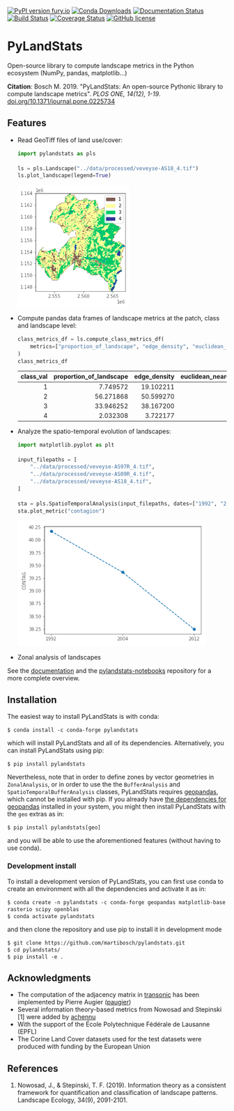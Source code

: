 [![PyPI version fury.io](https://badge.fury.io/py/pylandstats.svg)](https://pypi.python.org/pypi/pylandstats/)
[![Conda Downloads](https://img.shields.io/conda/dn/conda-forge/pylandstats.svg)](https://anaconda.org/conda-forge/pylandstats)
[![Documentation Status](https://readthedocs.org/projects/pylandstats/badge/?version=latest)](https://pylandstats.readthedocs.io/en/latest/?badge=latest)
[![Build Status](https://github.com/martibosch/pylandstats/workflows/tests/badge.svg?branch=main)](https://github.com/martibosch/pylandstats/actions?query=workflow%3Atests)
[![Coverage Status](https://coveralls.io/repos/github/martibosch/pylandstats/badge.svg?branch=master)](https://coveralls.io/github/martibosch/pylandstats?branch=master)
[![GitHub license](https://img.shields.io/github/license/martibosch/pylandstats.svg)](https://github.com/martibosch/pylandstats/blob/master/LICENSE)

# PyLandStats

Open-source library to compute landscape metrics in the Python ecosystem (NumPy, pandas, matplotlib...)

**Citation**: Bosch M. 2019. "PyLandStats: An open-source Pythonic library to compute landscape metrics". *PLOS ONE, 14(12), 1-19*. [doi.org/10.1371/journal.pone.0225734](https://doi.org/10.1371/journal.pone.0225734)

## Features

* Read GeoTiff files of land use/cover:

    ```python
    import pylandstats as pls

    ls = pls.Landscape("../data/processed/veveyse-AS18_4.tif")
    ls.plot_landscape(legend=True)
    ```

    ![landscape-veveyse](figures/landscape.png)

* Compute pandas data frames of landscape metrics at the patch, class and landscape level:

    ```python
    class_metrics_df = ls.compute_class_metrics_df(
        metrics=["proportion_of_landscape", "edge_density", "euclidean_nearest_neighbor_mn"]
    )
    class_metrics_df
    ```

    | class_val | proportion_of_landscape | edge_density | euclidean_nearest_neighbor_mn |
    | --------: | ----------------------: | -----------: | ----------------------------: |
    |         1 |                7.749572 |    19.102211 |                    309.244705 |
    |         2 |               56.271868 |    50.599270 |                    229.079970 |
    |         3 |               33.946252 |    38.167200 |                    253.299859 |
    |         4 |                2.032308 |     3.722177 |                    552.835154 |

* Analyze the spatio-temporal evolution of landscapes:

    ```python
    import matplotlib.pyplot as plt

    input_filepaths = [
        "../data/processed/veveyse-AS97R_4.tif",
        "../data/processed/veveyse-AS09R_4.tif",
        "../data/processed/veveyse-AS18_4.tif",
    ]

    sta = pls.SpatioTemporalAnalysis(input_filepaths, dates=["1992", "2004", "2012"])
    sta.plot_metric("contagion")
    ```

    ![spatiotemporal-analysis](figures/spatiotemporal.png)

* Zonal analysis of landscapes

See the [documentation](https://pylandstats.readthedocs.io/en/latest/?badge=latest) and the [pylandstats-notebooks](https://github.com/martibosch/pylandstats-notebooks) repository for a more complete overview.

## Installation

The easiest way to install PyLandStats is with conda:

    $ conda install -c conda-forge pylandstats

which will install PyLandStats and all of its dependencies. Alternatively, you can install PyLandStats using pip:

    $ pip install pylandstats


Nevertheless, note that in order to define zones by vector geometries in `ZonalAnalysis`, or in order to use the the `BufferAnalysis` and `SpatioTemporalBufferAnalysis` classes, PyLandStats requires [geopandas](https://github.com/geopandas/geopandas), which cannot be installed with pip. If you already have [the dependencies for geopandas](https://geopandas.readthedocs.io/en/latest/install.html#dependencies) installed in your system, you might then install PyLandStats with the `geo` extras as in:

    $ pip install pylandstats[geo]

and you will be able to use the aforementioned features (without having to use conda).

### Development install

To install a development version of PyLandStats, you can first use conda to create an environment with all the dependencies and activate it as in:

    $ conda create -n pylandstats -c conda-forge geopandas matplotlib-base rasterio scipy openblas
    $ conda activate pylandstats

and then clone the repository and use pip to install it in development mode

    $ git clone https://github.com/martibosch/pylandstats.git
    $ cd pylandstats/
    $ pip install -e .

## Acknowledgments

* The computation of the adjacency matrix in [transonic](https://github.com/fluiddyn/transonic) has been implemented by Pierre Augier ([paugier](https://github.com/paugier))
* Several information theory-based metrics from Nowosad and Stepinski [1] were added by [achennu](https://github.com/achennu)
* With the support of the École Polytechnique Fédérale de Lausanne (EPFL)
* The Corine Land Cover datasets used for the test datasets were produced with funding by the European Union

## References

1. Nowosad, J., & Stepinski, T. F. (2019). Information theory as a consistent framework for quantification and classification of landscape patterns. Landscape Ecology, 34(9), 2091-2101.
